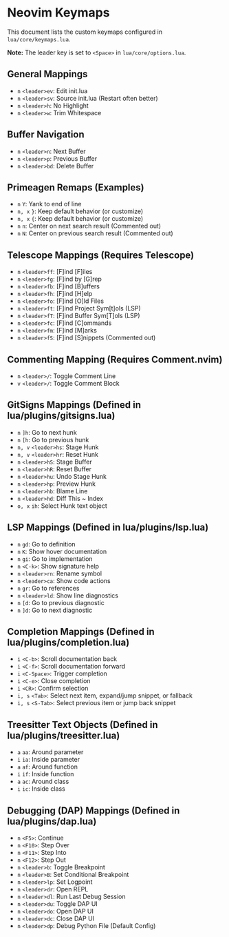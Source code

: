 # Neovim Keymaps

This document lists the custom keymaps configured in `lua/core/keymaps.lua`.

**Note:** The leader key is set to `<Space>` in `lua/core/options.lua`.

## General Mappings

*   `n` `<leader>ev`: Edit init.lua
*   `n` `<leader>sv`: Source init.lua (Restart often better)
*   `n` `<leader>h`: No Highlight
*   `n` `<leader>w`: Trim Whitespace

## Buffer Navigation

*   `n` `<leader>n`: Next Buffer
*   `n` `<leader>p`: Previous Buffer
*   `n` `<leader>bd`: Delete Buffer

## Primeagen Remaps (Examples)

*   `n` `Y`: Yank to end of line
*   `n, x` `}`: Keep default behavior (or customize)
*   `n, x` `{`: Keep default behavior (or customize)
*   `n` `n`: Center on next search result (Commented out)
*   `n` `N`: Center on previous search result (Commented out)

## Telescope Mappings (Requires Telescope)

*   `n` `<leader>ff`: [F]ind [F]iles
*   `n` `<leader>fg`: [F]ind by [G]rep
*   `n` `<leader>fb`: [F]ind [B]uffers
*   `n` `<leader>fh`: [F]ind [H]elp
*   `n` `<leader>fo`: [F]ind [O]ld Files
*   `n` `<leader>ft`: [F]ind Project Sym[t]ols (LSP)
*   `n` `<leader>fT`: [F]ind Buffer Sym[T]ols (LSP)
*   `n` `<leader>fc`: [F]ind [C]ommands
*   `n` `<leader>fm`: [F]ind [M]arks
*   `n` `<leader>fS`: [F]ind [S]nippets (Commented out)

## Commenting Mapping (Requires Comment.nvim)

*   `n` `<leader>/`: Toggle Comment Line
*   `v` `<leader>/`: Toggle Comment Block

## GitSigns Mappings (Defined in lua/plugins/gitsigns.lua)

*   `n` `]h`: Go to next hunk
*   `n` `[h`: Go to previous hunk
*   `n, v` `<leader>hs`: Stage Hunk
*   `n, v` `<leader>hr`: Reset Hunk
*   `n` `<leader>hS`: Stage Buffer
*   `n` `<leader>hR`: Reset Buffer
*   `n` `<leader>hu`: Undo Stage Hunk
*   `n` `<leader>hp`: Preview Hunk
*   `n` `<leader>hb`: Blame Line
*   `n` `<leader>hd`: Diff This ~ Index
*   `o, x` `ih`: Select Hunk text object

## LSP Mappings (Defined in lua/plugins/lsp.lua)

*   `n` `gd`: Go to definition
*   `n` `K`: Show hover documentation
*   `n` `gi`: Go to implementation
*   `n` `<C-k>`: Show signature help
*   `n` `<leader>rn`: Rename symbol
*   `n` `<leader>ca`: Show code actions
*   `n` `gr`: Go to references
*   `n` `<leader>ld`: Show line diagnostics
*   `n` `[d`: Go to previous diagnostic
*   `n` `]d`: Go to next diagnostic

## Completion Mappings (Defined in lua/plugins/completion.lua)

*   `i` `<C-b>`: Scroll documentation back
*   `i` `<C-f>`: Scroll documentation forward
*   `i` `<C-Space>`: Trigger completion
*   `i` `<C-e>`: Close completion
*   `i` `<CR>`: Confirm selection
*   `i, s` `<Tab>`: Select next item, expand/jump snippet, or fallback
*   `i, s` `<S-Tab>`: Select previous item or jump back snippet

## Treesitter Text Objects (Defined in lua/plugins/treesitter.lua)

*   `a` `aa`: Around parameter
*   `i` `ia`: Inside parameter
*   `a` `af`: Around function
*   `i` `if`: Inside function
*   `a` `ac`: Around class
*   `i` `ic`: Inside class

## Debugging (DAP) Mappings (Defined in lua/plugins/dap.lua)

*   `n` `<F5>`: Continue
*   `n` `<F10>`: Step Over
*   `n` `<F11>`: Step Into
*   `n` `<F12>`: Step Out
*   `n` `<leader>b`: Toggle Breakpoint
*   `n` `<leader>B`: Set Conditional Breakpoint
*   `n` `<leader>lp`: Set Logpoint
*   `n` `<leader>dr`: Open REPL
*   `n` `<leader>dl`: Run Last Debug Session
*   `n` `<leader>du`: Toggle DAP UI
*   `n` `<leader>do`: Open DAP UI
*   `n` `<leader>dc`: Close DAP UI
*   `n` `<leader>dp`: Debug Python File (Default Config)
